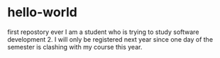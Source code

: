 # hello-world
first repostory ever
I am a student who is trying to study software development 2. I will only be registered next year since one day of the semester is clashing with my course this year.
